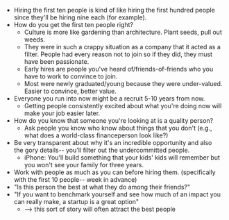* Hiring the first ten people is kind of like hiring the first hundred people since they'll be hiring nine each (for example).
* How do you get the first ten people right?
  * Culture is more like gardening than architecture. Plant seeds, pull out weeds.
  * They were in such a crappy situation as a company that it acted as a filter. People had every reason not to join so if they did, they must have been passionate.
  * Early hires are people you've heard of/friends-of-friends who you have to work to convince to join.
  * Most were newly graduated/young because they were under-valued. Easier to convince, better value.
* Everyone you run into now might be a recruit 5-10 years from now.
  * Getting people consistently excited about what you're doing now will make your job easier later.
* How do you know that someone you're looking at is a quality person?
  * Ask people you know who know about things that you don't (e.g., what does a world-class financeperson look like?)
* Be very transparent about why it's an incredible opportunity and also the gory details-- you'll filter out the undercommitted people.
  * iPhone: You'll build something that your kids' kids will remember but you won't see your family for three years.
* Work with people as much as you can before hiring them. (specifically with the first 10 people-- week in advance)
* "Is this person the best at what they do among their friends?"
* "If you want to benchmark yourself and see how much of an impact you can really make, a startup is a great option"
  * --> this sort of story will often attract the best people

